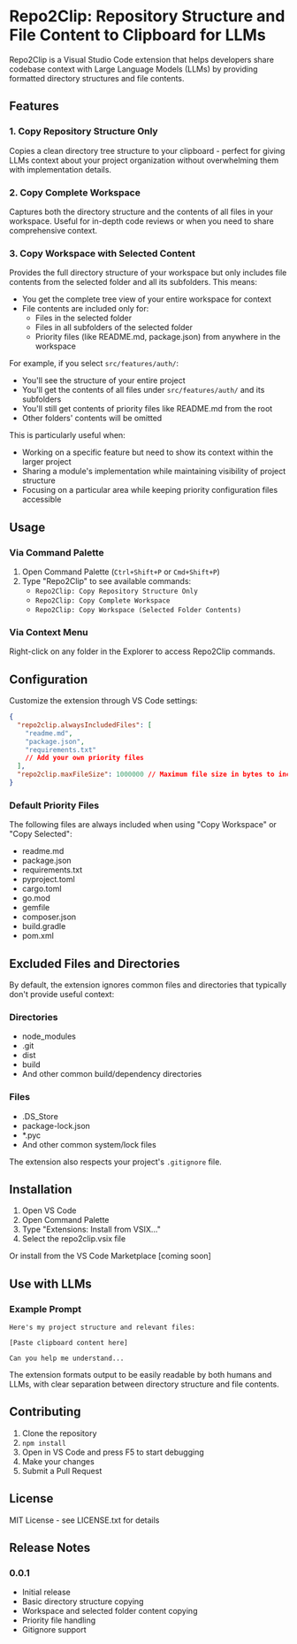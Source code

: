 # Repo2Clip: Repository Structure and File Content to Clipboard for LLMs

Repo2Clip is a Visual Studio Code extension that helps developers share codebase context with Large Language Models (LLMs) by providing formatted directory structures and file contents.

## Features

### 1. Copy Repository Structure Only

Copies a clean directory tree structure to your clipboard - perfect for giving LLMs context about your project organization without overwhelming them with implementation details.

### 2. Copy Complete Workspace

Captures both the directory structure and the contents of all files in your workspace. Useful for in-depth code reviews or when you need to share comprehensive context.

### 3. Copy Workspace with Selected Content

Provides the full directory structure of your workspace but only includes file contents from the selected folder and all its subfolders. This means:

- You get the complete tree view of your entire workspace for context
- File contents are included only for:
  - Files in the selected folder
  - Files in all subfolders of the selected folder
  - Priority files (like README.md, package.json) from anywhere in the workspace

For example, if you select `src/features/auth/`:

- You'll see the structure of your entire project
- You'll get the contents of all files under `src/features/auth/` and its subfolders
- You'll still get contents of priority files like README.md from the root
- Other folders' contents will be omitted

This is particularly useful when:

- Working on a specific feature but need to show its context within the larger project
- Sharing a module's implementation while maintaining visibility of project structure
- Focusing on a particular area while keeping priority configuration files accessible

## Usage

### Via Command Palette

1. Open Command Palette (`Ctrl+Shift+P` or `Cmd+Shift+P`)
2. Type "Repo2Clip" to see available commands:
   - `Repo2Clip: Copy Repository Structure Only`
   - `Repo2Clip: Copy Complete Workspace`
   - `Repo2Clip: Copy Workspace (Selected Folder Contents)`

### Via Context Menu

Right-click on any folder in the Explorer to access Repo2Clip commands.

## Configuration

Customize the extension through VS Code settings:

```json
{
  "repo2clip.alwaysIncludedFiles": [
    "readme.md",
    "package.json",
    "requirements.txt"
    // Add your own priority files
  ],
  "repo2clip.maxFileSize": 1000000 // Maximum file size in bytes to include
}
```

### Default Priority Files

The following files are always included when using "Copy Workspace" or "Copy Selected":

- readme.md
- package.json
- requirements.txt
- pyproject.toml
- cargo.toml
- go.mod
- gemfile
- composer.json
- build.gradle
- pom.xml

## Excluded Files and Directories

By default, the extension ignores common files and directories that typically don't provide useful context:

### Directories

- node_modules
- .git
- dist
- build
- And other common build/dependency directories

### Files

- .DS_Store
- package-lock.json
- \*.pyc
- And other common system/lock files

The extension also respects your project's `.gitignore` file.

## Installation

1. Open VS Code
2. Open Command Palette
3. Type "Extensions: Install from VSIX..."
4. Select the repo2clip.vsix file

Or install from the VS Code Marketplace [coming soon]

## Use with LLMs

### Example Prompt

```
Here's my project structure and relevant files:

[Paste clipboard content here]

Can you help me understand...
```

The extension formats output to be easily readable by both humans and LLMs, with clear separation between directory structure and file contents.

## Contributing

1. Clone the repository
2. `npm install`
3. Open in VS Code and press F5 to start debugging
4. Make your changes
5. Submit a Pull Request

## License

MIT License - see LICENSE.txt for details

## Release Notes

### 0.0.1

- Initial release
- Basic directory structure copying
- Workspace and selected folder content copying
- Priority file handling
- Gitignore support
